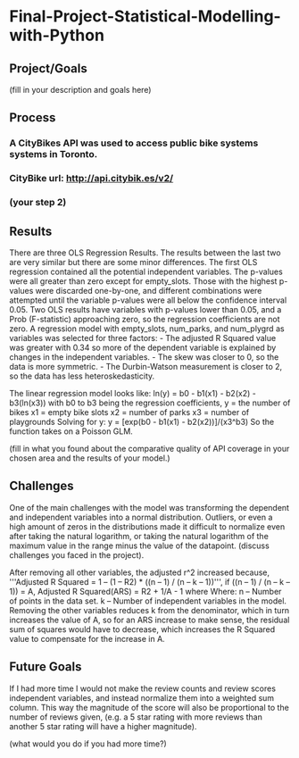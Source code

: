 # Final-Project-Statistical-Modelling-with-Python

## Project/Goals
(fill in your description and goals here)

## Process
### A CityBikes API was used to access public bike systems systems in Toronto.
### CityBike url: http://api.citybik.es/v2/


### (your step 2)

## Results

There are three OLS Regression Results.  The results between the last two are very similar but there are some minor differences.
The first OLS regression contained all the potential independent variables.  The p-values were all greater than
zero except for empty_slots.  Those with the highest p-values were discarded one-by-one, and different combinations were
attempted until the variable p-values were all below the confidence interval 0.05. 
Two OLS results have variables with p-values lower than 0.05, and a Prob (F-statistic) approaching zero, so the regression coefficients are not zero.
A regression model with empty_slots, num_parks, and num_plygrd as variables was selected for three factors:
	- The adjusted R Squared value was greater with 0.34 so more of the dependent variable is explained by changes in the independent variables.
	- The skew was closer to 0, so the data is more symmetric.
	- The Durbin-Watson measurement is closer to 2, so the data has less heteroskedasticity.

The linear regression model looks like:
ln(y) = b0 - b1(x1) - b2(x2) - b3(ln(x3))
with b0 to b3 being the regression coefficients,
y = the number of bikes
x1 = empty bike slots
x2 = number of parks
x3 = number of playgrounds
Solving for y: y = [exp(b0 - b1(x1) - b2(x2))]/(x3^b3)
So the function takes on a Poisson GLM.
	
(fill in what you found about the comparative quality of API coverage in your chosen area and the results of your model.)

## Challenges 
One of the main challenges with the model was transforming the dependent and independent variables into a normal distribution.
Outliers, or even a high amount of zeros in the distributions made it difficult to normalize even after taking the natural logarithm,
or taking the natural logarithm of the maximum value in the range minus the value of the datapoint.
(discuss challenges you faced in the project).

After removing all other variables, the adjusted r^2 increased because, 
'''Adjusted R Squared = 1 – (1 – R2) * ((n – 1) / (n – k – 1))''',
if ((n – 1) / (n – k – 1)) = A,
Adjusted R Squared(ARS) = R2 + 1/A - 1
where Where:
    n – Number of points in the data set.
    k – Number of independent variables in the model.
Removing the other variables reduces k from the denominator, which in turn increases the value of A,
so for an ARS increase to make sense, the residual sum of squares would have to decrease, which increases
the R Squared value to compensate for the increase in A.


## Future Goals
If I had more time I would not make the review counts and review scores
independent variables, and instead normalize them into a weighted sum column.
This way the magnitude of the score will also be proportional to the number
of reviews given, (e.g. a 5 star rating with more reviews than another 5 star
rating will have a higher magnitude).

(what would you do if you had more time?)
